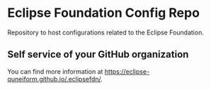 # Eclipse Foundation Config Repo

Repository to host configurations related to the Eclipse Foundation.

## Self service of your GitHub organization

You can find more information at <https://eclipse-quneiform.github.io/.eclipsefdn/>.
